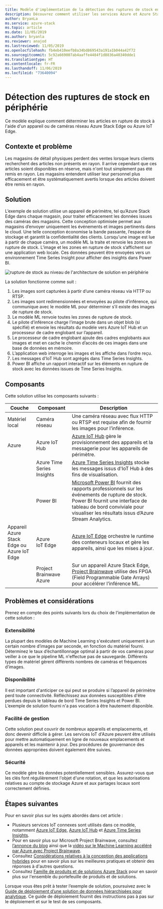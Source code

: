 ```yaml
---
title: Modèle d'implémentation de la détection des ruptures de stock en périphérie à l'aide d'Azure et d'Azure Stack Edge.
description: Découvrez comment utiliser les services Azure et Azure Stack Edge pour implémenter la détection des ruptures de stock.
author: BryanLa
ms.service: azure-stack
ms.topic: article
ms.date: 11/05/2019
ms.author: bryanla
ms.reviewer: anajod
ms.lastreviewed: 11/05/2019
ms.openlocfilehash: fb4eb410eefb8a34bd869543a191a1b044a42f72
ms.sourcegitcommit: 5c92a669007ab4aaffe4484f1d8836a40340dde1
ms.translationtype: HT
ms.contentlocale: fr-FR
ms.lasthandoff: 11/06/2019
ms.locfileid: "73640094"
---
```

# <a name="out-of-stock-detection-at-the-edge-pattern"></a>Détection des ruptures de stock en périphérie

Ce modèle explique comment déterminer les articles en rupture de stock à l'aide d'un appareil ou de caméras réseau Azure Stack Edge ou Azure IoT Edge.

## <a name="context-and-problem"></a>Contexte et problème

Les magasins de détail physiques perdent des ventes lorsque leurs clients recherchent des articles non présents en rayon. Il arrive cependant que ces articles soient disponibles en réserve, mais n'ont tout simplement pas été remis en rayon. Les magasins entendent utiliser leur personnel plus efficacement et être systématiquement avertis lorsque des articles doivent être remis en rayon.

## <a name="solution"></a>Solution

L’exemple de solution utilise un appareil de périmètre, tel qu’Azure Stack Edge dans chaque magasin, pour traiter efficacement les données issues des caméras des magasins. Cette conception optimisée permet aux magasins d’envoyer uniquement les événements et images pertinents dans le cloud. Une telle conception économise la bande passante, l’espace de stockage et garantit la confidentialité des clients. Lorsqu'une image est lue à partir de chaque caméra, un modèle ML la traite et renvoie les zones en rupture de stock. L’image et les zones en rupture de stock s’affichent sur une application web locale. Ces données peuvent être envoyées vers un environnement Time Series Insight pour afficher des insights dans Power BI.

![rupture de stock au niveau de l'architecture de solution en périphérie](media/pattern-out-of-stock-at-edge/solution-architecture.png)

La solution fonctionne comme suit :
1. Les images sont capturées à partir d’une caméra réseau via HTTP ou RTSP.
2. Les images sont redimensionnées et envoyées au pilote d’inférence, qui communique avec le modèle ML pour déterminer s’il existe des images de rupture de stock.
3. Le modèle ML renvoie toutes les zones de rupture de stock.
4. Le pilote d’inférence charge l’image brute dans un objet blob (si spécifié) et envoie les résultats du modèle vers Azure IoT Hub et un processeur de cadre englobant sur l’appareil.
5. Le processeur de cadre englobant ajoute des cadres englobants aux images et met en cache le chemin d’accès de ces images dans une base de données en mémoire.
6. L’application web interroge les images et les affiche dans l’ordre reçu.
7. Les messages d'IoT Hub sont agrégés dans Time Series Insights.
8. Power BI affiche un rapport interactif sur les éléments en rupture de stock avec les données issues de Time Series Insights.


## <a name="components"></a>Composants

Cette solution utilise les composants suivants :

| Couche | Composant | Description |
|----------|-----------|-------------|
| Matériel local | Caméra réseau | Une caméra réseau avec flux HTTP ou RTSP est requise afin de fournir les images pour l’inférence. |
| Azure | Azure IoT Hub | [Azure IoT Hub](/azure/iot-hub/) gère le provisionnement des appareils et la messagerie pour les appareils de périmètre. |
|  | Azure Time Series Insights | [Azure Time Series Insights](/azure/time-series-insights/) stocke les messages issus d'IoT Hub à des fins de visualisation. |
|  | Power BI | [Microsoft Power BI](https://powerbi.microsoft.com/) fournit des rapports professionnels sur les événements de rupture de stock. Power BI fournit une interface de tableau de bord conviviale pour visualiser les résultats issus d’Azure Stream Analytics. |
| Appareil Azure Stack Edge ou<br>Azure IoT Edge | Azure IoT Edge | [Azure IoT Edge](/azure/iot-edge/) orchestre le runtime des conteneurs locaux et gère les appareils, ainsi que les mises à jour.|
| | Project Brainwave Azure | Sur un appareil Azure Stack Edge, [Project Brainwave](https://blogs.microsoft.com/ai/build-2018-project-brainwave/) utilise des FPGA (Field Programmable Gate Arrays) pour accélérer l’inférence ML.|

## <a name="issues-and-considerations"></a>Problèmes et considérations

Prenez en compte des points suivants lors du choix de l'implémentation de cette solution :

### <a name="scalability"></a>Extensibilité 

La plupart des modèles de Machine Learning s'exécutent uniquement à un certain nombre d’images par seconde, en fonction du matériel fourni. Déterminez le taux d’échantillonnage optimal à partir de vos caméras pour veiller à ce que le pipeline ML n'effectue pas de sauvegarde. Différents types de matériel gèrent différents nombres de caméras et fréquences d’images.

### <a name="availability"></a>Disponibilité

Il est important d'anticiper ce qui peut se produire si l’appareil de périmètre perd toute connectivité. Réfléchissez aux données susceptibles d'être perdues depuis le tableau de bord Time Series Insights et Power BI. L’exemple de solution fourni n'a pas vocation à être hautement disponible.

### <a name="manageability"></a>Facilité de gestion

Cette solution peut couvrir de nombreux appareils et emplacements, et donc devenir difficile à gérer. Les services IoT d'Azure peuvent être utilisés pour mettre automatiquement en ligne de nouveaux emplacements et appareils et les maintenir à jour. Des procédures de gouvernance des données appropriées doivent également être suivies.

### <a name="security"></a>Sécurité

Ce modèle gère les données potentiellement sensibles. Assurez-vous que les clés font régulièrement l'objet d'une rotation, et que les autorisations relatives au compte de stockage Azure et aux partages locaux sont correctement définies. 

## <a name="next-steps"></a>Étapes suivantes

Pour en savoir plus sur les sujets abordés dans cet article :
- Plusieurs services IoT connexes sont utilisés dans ce modèle, notamment [Azure IoT Edge](/azure/iot-edge/), [Azure IoT Hub](/azure/iot-hub/) et [Azure Time Series Insights](/azure/time-series-insights/).
- Pour en savoir plus sur Microsoft Project Brainwave, consultez [l’annonce du blog](https://blogs.microsoft.com/ai/build-2018-project-brainwave/) ainsi que la [vidéo sur le Machine Learning accéléré par Azure avec Project Brainwave](https://www.youtube.com/watch?v=DJfMobMjCX0).
- Consultez [Considérations relatives à la conception des applications hybrides](overview-app-design-considerations.md) pour en savoir plus sur les meilleures pratiques et obtenir des réponses à d'autres questions.
- Consultez [Famille de produits et de solutions Azure Stack](/azure-stack) pour en savoir plus sur l'ensemble du portefeuille de produits et de solutions.

Lorsque vous êtes prêt à tester l’exemple de solution, poursuivez avec le [Guide de déploiement d’une solution de données hiérarchisées pour analytique](https://aka.ms/edgeinferencingdeploy). Ce guide de déploiement fournit des instructions pas à pas sur le déploiement et sur le test de ses composants.